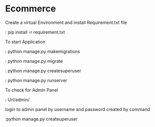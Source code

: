 # Ecommerce

Create a virtual Environment and install Requirement.txt file

: pip install -r requirement.txt


To start Application

: python manage.py makemigrations

: python manage.py migrate

: python manage.py createsuperuser

: python manage.py runserver



To check for Admin Panel

: Url/admin/

login to admin panel by username and password created by command 

:python manage.py createuperuser